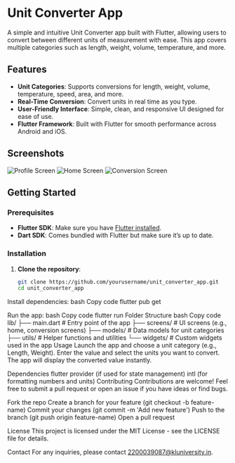 # Unit Converter App

A simple and intuitive Unit Converter app built with Flutter, allowing users to convert between different units of measurement with ease. This app covers multiple categories such as length, weight, volume, temperature, and more.

## Features

- **Unit Categories**: Supports conversions for length, weight, volume, temperature, speed, area, and more.
- **Real-Time Conversion**: Convert units in real time as you type.
- **User-Friendly Interface**: Simple, clean, and responsive UI designed for ease of use.
- **Flutter Framework**: Built with Flutter for smooth performance across Android and iOS.

## Screenshots
![Profile Screen](screenshots/profile_screen.jpg)
![Home Screen](screenshots/home_screen.jpg)
![Conversion Screen](screenshots/speed_converter.jpg)


## Getting Started

### Prerequisites

- **Flutter SDK**: Make sure you have [Flutter installed](https://flutter.dev/docs/get-started/install).
- **Dart SDK**: Comes bundled with Flutter but make sure it’s up to date.

### Installation

1. **Clone the repository**:
   ```bash
   git clone https://github.com/yourusername/unit_converter_app.git
   cd unit_converter_app

Install dependencies:
bash
Copy code
flutter pub get

Run the app:
bash
Copy code
flutter run
Folder Structure
bash
Copy code
lib/
├── main.dart               # Entry point of the app
├── screens/                # UI screens (e.g., home, conversion screens)
├── models/                 # Data models for unit categories
├── utils/                  # Helper functions and utilities
└── widgets/                # Custom widgets used in the app
Usage
Launch the app and choose a unit category (e.g., Length, Weight).
Enter the value and select the units you want to convert.
The app will display the converted value instantly.

Dependencies
flutter
provider (if used for state management)
intl (for formatting numbers and units)
Contributing
Contributions are welcome! Feel free to submit a pull request or open an issue if you have ideas or find bugs.

Fork the repo
Create a branch for your feature (git checkout -b feature-name)
Commit your changes (git commit -m 'Add new feature')
Push to the branch (git push origin feature-name)
Open a pull request

License
This project is licensed under the MIT License - see the LICENSE file for details.

Contact
For any inquiries, please contact 2200039087@kluniversity.in.
